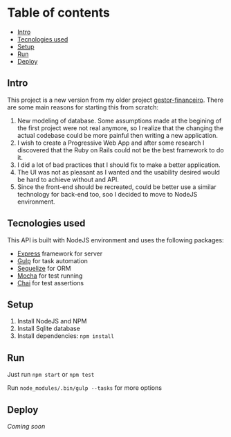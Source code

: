 # Table of contents

- [Intro](#intro)
- [Tecnologies used](#tecnologies-used)
- [Setup](#setup)
- [Run](#run)
- [Deploy](#deploy)

## Intro

This project is a new version from my older project [gestor-financeiro](https://github.com/lczapparolli/gestor-financeiro). There are some main reasons for starting this from scratch:

1. New modeling of database. Some assumptions made at the begining of the first project were not real anymore, so I realize that the changing the actual codebase could be more painful then writing a new application.
1. I wish to create a Progressive Web App and after some research I discovered that the Ruby on Rails could not be the best framework to do it.
1. I did a lot of bad practices that I should fix to make a better application.
1. The UI was not as pleasant as I wanted and the usability desired would be hard to achieve without and API.
1. Since the front-end should be recreated, could be better use a similar technology for back-end too, soo I decided to move to NodeJS environment.

## Tecnologies used

This API is built with NodeJS environment and uses the following packages:

- [Express](https://expressjs.com/) framework for server
- [Gulp](https://gulpjs.com/) for task automation
- [Sequelize](http://docs.sequelizejs.com/) for ORM
- [Mocha](https://mochajs.org) for test running
- [Chai](https://www.chaijs.com/) for test assertions

## Setup

1. Install NodeJS and NPM
1. Install Sqlite database
1. Install dependencies: `npm install`

## Run

Just run `npm start` or `npm test`

Run `node_modules/.bin/gulp --tasks` for more options

## Deploy

_Coming soon_